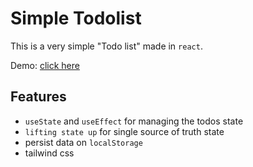 # Simple Todolist

This is a very simple "Todo list" made in `react`.

Demo: [click here](https://react-simple-todolist-one.vercel.app/)

## Features

- `useState` and `useEffect` for managing the todos state
- `lifting state up` for single source of truth state
- persist data on `localStorage`
- tailwind css
